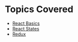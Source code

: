 # Topics Covered 

- [React Basics](https://github.com/MathewBravo/WrittenDocumentations/blob/main/React/TheBasics.md)
- [React States](https://github.com/MathewBravo/WrittenDocumentations/blob/main/React/States.md)
- [Redux](https://github.com/MathewBravo/Written-Documentations/blob/main/React/Redux.md)
